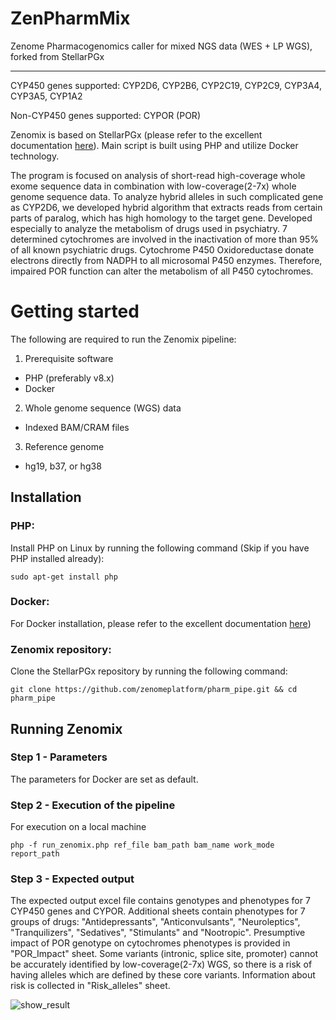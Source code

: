 # ZenPharmMix
Zenome Pharmacogenomics caller for mixed NGS data (WES + LP WGS), forked from StellarPGx
________________________________________________________________________________________

CYP450 genes supported: CYP2D6, CYP2B6, CYP2C19, CYP2C9, CYP3A4, CYP3A5, CYP1A2

Non-CYP450 genes supported: CYPOR (POR)

Zenomix is based on StellarPGx (please refer to the excellent documentation [here](https://github.com/SBIMB/StellarPGx)). Main script is built using PHP and utilize Docker technology.

The program is focused on analysis of short-read high-coverage whole exome sequence data in combination with low-coverage(2-7x) whole genome sequence data. To analyze hybrid alleles in such complicated gene as CYP2D6, we developed hybrid algorithm that extracts reads from certain parts of paralog, which has high homology to the target gene. Developed especially to analyze the metabolism of drugs used in psychiatry. 7 determined cytochromes are involved in the inactivation of more than 95% of all known psychiatric drugs. Cytochrome P450 Oxidoreductase donate electrons directly from NADPH to all microsomal P450 enzymes. Therefore, impaired POR function can alter the metabolism of all P450 cytochromes.


# Getting started
The following are required to run the Zenomix pipeline:

1. Prerequisite software
  - PHP (preferably v8.x)
  - Docker

2. Whole genome sequence (WGS) data
  - Indexed BAM/CRAM files

3. Reference genome
  - hg19, b37, or hg38


## Installation
### PHP:
Install PHP on Linux by running the following command (Skip if you have PHP installed already):
```
sudo apt-get install php
```
### Docker:
For Docker installation, please refer to the excellent documentation [here](https://docs.docker.com/get-docker/))

### Zenomix repository:
Clone the StellarPGx repository by running the following command:
```
git clone https://github.com/zenomeplatform/pharm_pipe.git && cd pharm_pipe
```

## Running Zenomix
### Step 1 - Parameters
The parameters for Docker are set as default.

### Step 2 - Execution of the pipeline
For execution on a local machine
```
php -f run_zenomix.php ref_file bam_path bam_name work_mode report_path
```
### Step 3 - Expected output
The expected output excel file contains genotypes and phenotypes for 7 CYP450 genes and CYPOR. Additional sheets contain phenotypes for 7 groups of drugs: "Antidepressants", "Anticonvulsants", "Neuroleptics", "Tranquilizers", "Sedatives", "Stimulants" and "Nootropic". Presumptive impact of POR genotype on cytochromes phenotypes is provided in "POR_Impact" sheet. Some variants (intronic, splice site, promoter) cannot be accurately identified by low-coverage(2-7x) WGS, so there is a risk of having alleles which are defined by these core variants. Information about risk is collected in "Risk_alleles" sheet.

![show_result](https://user-images.githubusercontent.com/91198710/213020784-935a5793-ec34-4f83-a6ed-01bdcb7fdabf.png)
